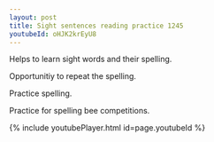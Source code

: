 ```yaml
---
layout: post
title: Sight sentences reading practice 1245
youtubeId: oHJK2krEyU8
---
```

 
 
Helps to learn sight words and their spelling.

Opportunitiy to repeat the spelling. 

Practice spelling. 
 
Practice for spelling bee competitions. 
 
{% include youtubePlayer.html id=page.youtubeId %}
 
 
